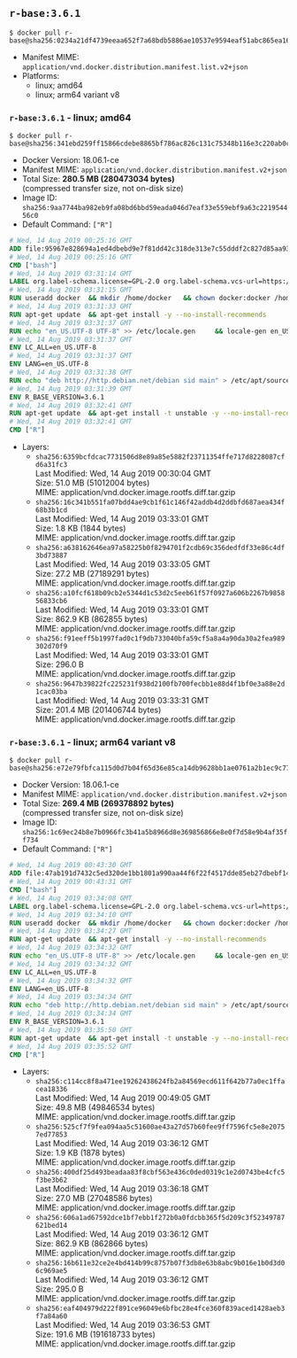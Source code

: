 ## `r-base:3.6.1`

```console
$ docker pull r-base@sha256:0234a21df4739eeaa652f7a68bdb5886ae10537e9594eaf51abc865ea164b88b
```

-	Manifest MIME: `application/vnd.docker.distribution.manifest.list.v2+json`
-	Platforms:
	-	linux; amd64
	-	linux; arm64 variant v8

### `r-base:3.6.1` - linux; amd64

```console
$ docker pull r-base@sha256:341ebd259ff15866cdebe8865bf786ac826c131c75348b116e3c220ab0cfa650
```

-	Docker Version: 18.06.1-ce
-	Manifest MIME: `application/vnd.docker.distribution.manifest.v2+json`
-	Total Size: **280.5 MB (280473034 bytes)**  
	(compressed transfer size, not on-disk size)
-	Image ID: `sha256:9aa7744ba982eb9fa08bd6bbd59eada046d7eaf33e559ebf9a63c221954456c0`
-	Default Command: `["R"]`

```dockerfile
# Wed, 14 Aug 2019 00:25:16 GMT
ADD file:95967e828694a1ed4dbebd9e7f81dd42c318de313e7c55dddf2c827d85aa9328 in / 
# Wed, 14 Aug 2019 00:25:16 GMT
CMD ["bash"]
# Wed, 14 Aug 2019 03:31:14 GMT
LABEL org.label-schema.license=GPL-2.0 org.label-schema.vcs-url=https://github.com/rocker-org/r-base org.label-schema.vendor=Rocker Project maintainer=Dirk Eddelbuettel <edd@debian.org>
# Wed, 14 Aug 2019 03:31:15 GMT
RUN useradd docker 	&& mkdir /home/docker 	&& chown docker:docker /home/docker 	&& addgroup docker staff
# Wed, 14 Aug 2019 03:31:33 GMT
RUN apt-get update 	&& apt-get install -y --no-install-recommends 		ed 		less 		locales 		vim-tiny 		wget 		ca-certificates 		fonts-texgyre 	&& rm -rf /var/lib/apt/lists/*
# Wed, 14 Aug 2019 03:31:37 GMT
RUN echo "en_US.UTF-8 UTF-8" >> /etc/locale.gen 	&& locale-gen en_US.utf8 	&& /usr/sbin/update-locale LANG=en_US.UTF-8
# Wed, 14 Aug 2019 03:31:37 GMT
ENV LC_ALL=en_US.UTF-8
# Wed, 14 Aug 2019 03:31:37 GMT
ENV LANG=en_US.UTF-8
# Wed, 14 Aug 2019 03:31:38 GMT
RUN echo "deb http://http.debian.net/debian sid main" > /etc/apt/sources.list.d/debian-unstable.list         && echo 'APT::Default-Release "testing";' > /etc/apt/apt.conf.d/default
# Wed, 14 Aug 2019 03:31:39 GMT
ENV R_BASE_VERSION=3.6.1
# Wed, 14 Aug 2019 03:32:41 GMT
RUN apt-get update 	&& apt-get install -t unstable -y --no-install-recommends 		littler                 r-cran-littler 		r-base=${R_BASE_VERSION}-* 		r-base-dev=${R_BASE_VERSION}-* 		r-recommended=${R_BASE_VERSION}-* 	&& ln -s /usr/lib/R/site-library/littler/examples/install.r /usr/local/bin/install.r 	&& ln -s /usr/lib/R/site-library/littler/examples/install2.r /usr/local/bin/install2.r 	&& ln -s /usr/lib/R/site-library/littler/examples/installGithub.r /usr/local/bin/installGithub.r 	&& ln -s /usr/lib/R/site-library/littler/examples/testInstalled.r /usr/local/bin/testInstalled.r 	&& install.r docopt 	&& rm -rf /tmp/downloaded_packages/ /tmp/*.rds 	&& rm -rf /var/lib/apt/lists/*
# Wed, 14 Aug 2019 03:32:41 GMT
CMD ["R"]
```

-	Layers:
	-	`sha256:6359bcfdcac7731506d8e89a85e5882f23711354ffe717d8228087cfd6a31fc3`  
		Last Modified: Wed, 14 Aug 2019 00:30:04 GMT  
		Size: 51.0 MB (51012004 bytes)  
		MIME: application/vnd.docker.image.rootfs.diff.tar.gzip
	-	`sha256:16c341b551fa07bdd4ae9cb1f61c146f42addb4d2ddbfd687aea434f68b3b1cd`  
		Last Modified: Wed, 14 Aug 2019 03:33:01 GMT  
		Size: 1.8 KB (1844 bytes)  
		MIME: application/vnd.docker.image.rootfs.diff.tar.gzip
	-	`sha256:a638162646ea97a58225b0f8294701f2cdb69c356dedfdf33e86c4df3bd73887`  
		Last Modified: Wed, 14 Aug 2019 03:33:05 GMT  
		Size: 27.2 MB (27189291 bytes)  
		MIME: application/vnd.docker.image.rootfs.diff.tar.gzip
	-	`sha256:a10fcf618b09cb2e5344d1c53d2c5eeb61f57f0927a606b2267b985856833cb6`  
		Last Modified: Wed, 14 Aug 2019 03:33:01 GMT  
		Size: 862.9 KB (862855 bytes)  
		MIME: application/vnd.docker.image.rootfs.diff.tar.gzip
	-	`sha256:f91eeff5b1997fad0c1f9db733040bfa59cf5a8a4a90da30a2fea989302d70f9`  
		Last Modified: Wed, 14 Aug 2019 03:33:01 GMT  
		Size: 296.0 B  
		MIME: application/vnd.docker.image.rootfs.diff.tar.gzip
	-	`sha256:9647b39822fc225231f938d2100fb700fecbb1e88d4f1bf0e3a88e2d1cac03ba`  
		Last Modified: Wed, 14 Aug 2019 03:33:31 GMT  
		Size: 201.4 MB (201406744 bytes)  
		MIME: application/vnd.docker.image.rootfs.diff.tar.gzip

### `r-base:3.6.1` - linux; arm64 variant v8

```console
$ docker pull r-base@sha256:e72e79fbfca115d0d7b04f65d36e85ca14db9628bb1ae0761a2b1ec9c77e3d9a
```

-	Docker Version: 18.06.1-ce
-	Manifest MIME: `application/vnd.docker.distribution.manifest.v2+json`
-	Total Size: **269.4 MB (269378892 bytes)**  
	(compressed transfer size, not on-disk size)
-	Image ID: `sha256:1c69ec24b8e7b0966fc3b41a5b8966d8e369856866e8e0f7d58e9b4af35ff734`
-	Default Command: `["R"]`

```dockerfile
# Wed, 14 Aug 2019 00:43:30 GMT
ADD file:47ab191d7432c5ed320de1bb1801a990aa44f6f22f4517dde85eb27dbebf147d in / 
# Wed, 14 Aug 2019 00:43:31 GMT
CMD ["bash"]
# Wed, 14 Aug 2019 03:34:08 GMT
LABEL org.label-schema.license=GPL-2.0 org.label-schema.vcs-url=https://github.com/rocker-org/r-base org.label-schema.vendor=Rocker Project maintainer=Dirk Eddelbuettel <edd@debian.org>
# Wed, 14 Aug 2019 03:34:10 GMT
RUN useradd docker 	&& mkdir /home/docker 	&& chown docker:docker /home/docker 	&& addgroup docker staff
# Wed, 14 Aug 2019 03:34:27 GMT
RUN apt-get update 	&& apt-get install -y --no-install-recommends 		ed 		less 		locales 		vim-tiny 		wget 		ca-certificates 		fonts-texgyre 	&& rm -rf /var/lib/apt/lists/*
# Wed, 14 Aug 2019 03:34:32 GMT
RUN echo "en_US.UTF-8 UTF-8" >> /etc/locale.gen 	&& locale-gen en_US.utf8 	&& /usr/sbin/update-locale LANG=en_US.UTF-8
# Wed, 14 Aug 2019 03:34:32 GMT
ENV LC_ALL=en_US.UTF-8
# Wed, 14 Aug 2019 03:34:32 GMT
ENV LANG=en_US.UTF-8
# Wed, 14 Aug 2019 03:34:34 GMT
RUN echo "deb http://http.debian.net/debian sid main" > /etc/apt/sources.list.d/debian-unstable.list         && echo 'APT::Default-Release "testing";' > /etc/apt/apt.conf.d/default
# Wed, 14 Aug 2019 03:34:34 GMT
ENV R_BASE_VERSION=3.6.1
# Wed, 14 Aug 2019 03:35:50 GMT
RUN apt-get update 	&& apt-get install -t unstable -y --no-install-recommends 		littler                 r-cran-littler 		r-base=${R_BASE_VERSION}-* 		r-base-dev=${R_BASE_VERSION}-* 		r-recommended=${R_BASE_VERSION}-* 	&& ln -s /usr/lib/R/site-library/littler/examples/install.r /usr/local/bin/install.r 	&& ln -s /usr/lib/R/site-library/littler/examples/install2.r /usr/local/bin/install2.r 	&& ln -s /usr/lib/R/site-library/littler/examples/installGithub.r /usr/local/bin/installGithub.r 	&& ln -s /usr/lib/R/site-library/littler/examples/testInstalled.r /usr/local/bin/testInstalled.r 	&& install.r docopt 	&& rm -rf /tmp/downloaded_packages/ /tmp/*.rds 	&& rm -rf /var/lib/apt/lists/*
# Wed, 14 Aug 2019 03:35:52 GMT
CMD ["R"]
```

-	Layers:
	-	`sha256:c114cc8f8a471ee19262438624fb2a84569ecd611f642b77a0ec1ffacea18336`  
		Last Modified: Wed, 14 Aug 2019 00:49:05 GMT  
		Size: 49.8 MB (49846534 bytes)  
		MIME: application/vnd.docker.image.rootfs.diff.tar.gzip
	-	`sha256:525cf7f9fea094aa5c51600ae43a27d57b60fee9ff7596fc5e8e20757ed77853`  
		Last Modified: Wed, 14 Aug 2019 03:36:12 GMT  
		Size: 1.9 KB (1878 bytes)  
		MIME: application/vnd.docker.image.rootfs.diff.tar.gzip
	-	`sha256:400df25d493beadaa83f8cbf563e436c0ded0319c1e2d0743be4cfc5f3be3b62`  
		Last Modified: Wed, 14 Aug 2019 03:36:18 GMT  
		Size: 27.0 MB (27048586 bytes)  
		MIME: application/vnd.docker.image.rootfs.diff.tar.gzip
	-	`sha256:606a1ad67592dce1bf7ebb1f272b0a0fdcbb365f5d209c3f52349787621bed14`  
		Last Modified: Wed, 14 Aug 2019 03:36:12 GMT  
		Size: 862.9 KB (862866 bytes)  
		MIME: application/vnd.docker.image.rootfs.diff.tar.gzip
	-	`sha256:16b611e32ce2e4bd414b99c8757b07f3db8e63b8abc9b016e1b0d3d06c969ae5`  
		Last Modified: Wed, 14 Aug 2019 03:36:12 GMT  
		Size: 295.0 B  
		MIME: application/vnd.docker.image.rootfs.diff.tar.gzip
	-	`sha256:eaf404979d222f891ce96049e6bfbc28e4fce360f839aced1428aeb3f7a84a60`  
		Last Modified: Wed, 14 Aug 2019 03:36:53 GMT  
		Size: 191.6 MB (191618733 bytes)  
		MIME: application/vnd.docker.image.rootfs.diff.tar.gzip
